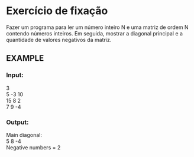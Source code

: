 # Exercício de fixação

Fazer um programa para ler um número inteiro N e uma matriz de
ordem N contendo números inteiros. Em seguida, mostrar a diagonal
principal e a quantidade de valores negativos da matriz.

## EXAMPLE

### Input:
3<br>
5 -3 10<br>
15 8  2<br>
7  9 -4<br>

### Output:
Main diagonal:<br>
5 8 -4<br>
Negative numbers = 2<br>
